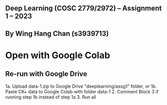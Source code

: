 ## Deep Learning (COSC 2779/2972) – Assignment 1 – 2023
## By Wing Hang Chan (s3939713)
# Open with Google Colab
## Re-run with Google Drive
1a. Upload data-1.zip to Google Drive "deeplearning/assg1" folder, or
1b. Paste CK+ data to Google Colab with folder data-1
2. Comment Block 3 if running step 1b instead of step 1a
3. Run all